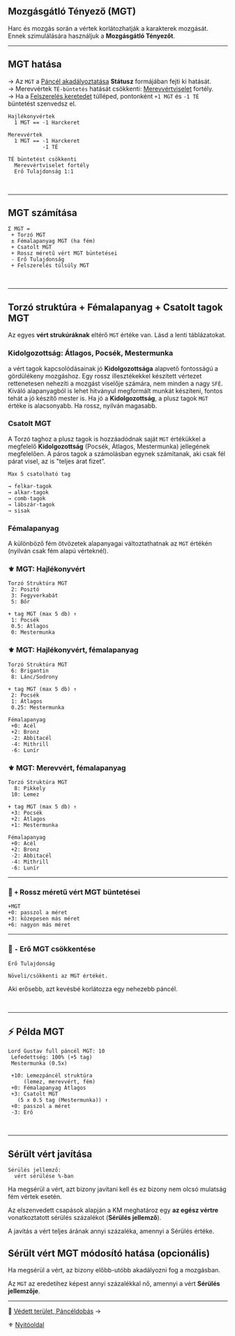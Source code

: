 ## Mozgásgátló Tényező (MGT)

Harc és mozgás során a vértek korlátozhatják a karakterek mozgását. Ennek szimulálására használjuk a **Mozgásgátló Tényezőt**.

---
## MGT hatása

→ Az `MGT` a [Páncél akadályoztatása](082_statuszok.md#%EF%B8%8F-p%C3%A1nc%C3%A9l-akad%C3%A1lyoztat%C3%A1sa-1-mgt-%EF%B8%8F-mgt) **Státusz** formájában fejti ki hatását.\
→ Merevvértek `TÉ-büntetés` hatását csökkenti: [Merevvértviselet](fortelyok.harci/merevvertviselet.md) fortély.\
→ Ha a [Felszerelés keretedet](012_kalandozok_elotortenet_szemelyiseg_felszereles.md#felszerel%C3%A9s) túlléped, pontonként `+1 MGT` és `-1 TÉ` büntetést szenvedsz el.

```
Hajlékonyvértek
  1 MGT == -1 Harckeret

Merevvértek
  1 MGT == -1 Harckeret
           -1 TÉ

TÉ büntetést csökkenti
  Merevvértviselet fortély
  Erő Tulajdonság 1:1
```

<br />

---
## MGT számítása

```
Σ MGT =
 + Torzó MGT
 ± Fémalapanyag MGT (ha fém)
 + Csatolt MGT
 + Rossz méretű vért MGT büntetései
 - Erő Tulajdonság
 + Felszerelés túlsúly MGT
```

<br />

---
## Torzó struktúra + Fémalapanyag + Csatolt tagok MGT

Az egyes **vért strukúráknak** eltérő `MGT` értéke van. Lásd a lenti táblázatokat.

### Kidolgozottság: Átlagos, Pocsék, Mestermunka

a vért tagok kapcsolódásainak jó **Kidolgozottsága** alapvető fontosságú a gördülékeny mozgáshoz. Egy rossz illesztékekkel készített vértezet rettenetesen nehezíti a mozgást viselője számára, nem minden a nagy `SFÉ`. Kiváló alapanyagból is lehet hitványul megformált munkát készíteni, fontos tehát a jó készítő mester is. Ha jó a **Kidolgozottság**, a plusz tagok `MGT` értéke is alacsonyabb. Ha rossz, nyilván magasabb.

### Csatolt MGT

A Torzó taghoz a plusz tagok is hozzáadódnak saját `MGT` értékükkel a megfelelő **Kidolgozottság** (Pocsék, Átlagos, Mestermunka) jellegének megfelelően. A páros tagok a számolásban egynek számítanak, aki csak fél párat visel, az is "teljes árat fizet”.

```
Max 5 csatolható tag

→ felkar-tagok
→ alkar-tagok
→ comb-tagok
→ lábszár-tagok
→ sisak
```

### Fémalapanyag

A különböző fém ötvözetek alapanyagai változtathatnak az `MGT` értékén (nyilván csak fém alapú vérteknél).

### ⚜️ MGT: Hajlékonyvért

```
Torzó Struktúra MGT
 2: Posztó
 3: Fegyverkabát
 5: Bőr

+ tag MGT (max 5 db) ↑
 1: Pocsék
 0.5: Átlagos
 0: Mestermunka
```

### ⚜️ MGT: Hajlékonyvért, fémalapanyag

```
Torzó Struktúra MGT
 6: Brigantin
 8: Lánc/Sodrony

+ tag MGT (max 5 db) ↑
 2: Pocsék
 1: Átlagos
 0.25: Mestermunka

Fémalapanyag
 +0: Acél
 +2: Bronz
 -2: Abbitacél
 -4: Mithrill
 -6: Lunír
```

### ⚜️ MGT: Merevvért, fémalapanyag

```
Torzó Struktúra MGT
  8: Pikkely
 10: Lemez

+ tag MGT (max 5 db) ↑
 +3: Pocsék
 +2: Átlagos
 +1: Mestermunka

Fémalapanyag
 +0: Acél
 +2: Bronz
 -2: Abbitacél
 -4: Mithrill
 -6: Lunír
```

---
### 🔆 `+` Rossz méretű vért MGT büntetései

```
+MGT
+0: passzol a méret
+3: közepesen más méret
+6: nagyon más méret
```

---
### 🔆 `-` Erő MGT csökkentése

```
Erő Tulajdonság

Növeli/csökkenti az MGT értékét.
```

Aki erősebb, azt kevésbé korlátozza egy nehezebb páncél.

<br />

---
## ⚡ Példa MGT

```
Lord Gustav full páncél MGT: 10
 Lefedettség: 100% (+5 tag)
 Mestermunka (0.5x)

 +10: Lemezpáncél struktúra
     (lemez, merevvért, fém)
 +0: Fémalapanyag Átlagos
 +3: Csatolt MGT
   (5 x 0.5 tag (Mestermunka)) ↑
 +0: passzol a méret
 -3: Erő
```

<br />

---
## Sérült vért javítása

```
Sérülés jellemző:
  vért sérülése %-ban
```

Ha megsérül a vért, azt bizony javítani kell és ez bizony nem olcsó mulatság fém vértek esetén.

Az elszenvedett csapások alapján a KM meghatároz egy **az egész vértre** vonatkoztatott sérülés százalékot (**Sérülés jellemző**).

A javítás a vért teljes árának annyi százaléka, amennyi a Sérülés értéke.

## Sérült vért MGT módosító hatása (opcionális)

Ha megsérül a vért, az bizony előbb-utóbb akadályozni fog a mozgásban.

Az `MGT` az eredetihez képest annyi százalékkal nő, amennyi a vért **Sérülés jellemzője**.

---

🔗 [Védett terület, Páncéldobás](069_04_vedett_terulet_panceldobas.md) →

⚜️ [Nyitóoldal](start.md#6-harcrendszer-%EF%B8%8F)
